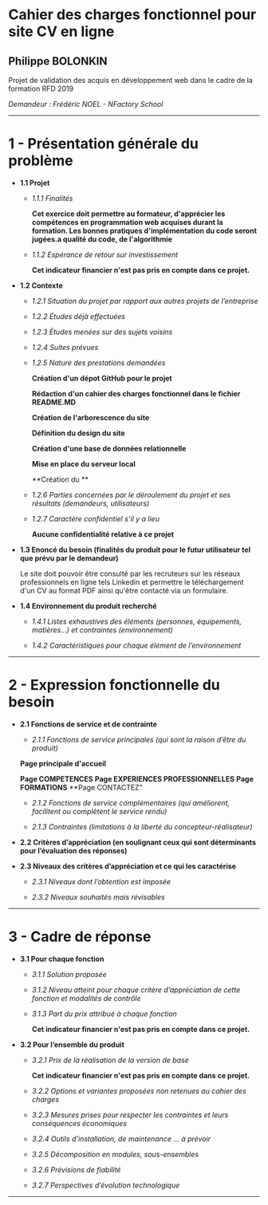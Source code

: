 # Cahier des charges fonctionnel pour site CV en ligne #
## Philippe BOLONKIN
Projet de validation des acquis en développement web dans le cadre de la formation RFD 2019

*Demandeur : Frédéric NOEL - NFactory School*

***
# 1 - Présentation générale du problème

 - **1.1 Projet**
 
   - *1.1.1 Finalités*
   
     **Cet exercice doit permettre au formateur, d'apprécier les compétences en programmation web acquises durant la formation. Les bonnes pratiques d'implémentation du code seront jugées.a qualité du code, de l'algorithmie** 

   - *1.1.2 Espérance de retour sur investissement*
     
     **Cet indicateur financier n'est pas pris en compte dans ce projet.**  
     
 - **1.2 Contexte** 
 
   - *1.2.1 Situation du projet par rapport aux autres projets de l’entreprise* 
   
   - *1.2.2 Études déjà effectuées*
       
   - *1.2.3 Études menées sur des sujets voisins* 
   
   - *1.2.4 Suites prévues* 
   
   - *1.2.5 Nature des prestations demandées*
     
     **Création d'un dépot GitHub pour le projet**
     
     **Rédaction d'un cahier des charges fonctionnel dans le fichier README.MD**
     
     **Création de l'arborescence du site**
     
     **Définition du design du site**
     
     **Création d'une base de données relationnelle**
     
     **Mise en place du serveur local**

     **Création du **
     

   - *1.2.6 Parties concernées par le déroulement du projet et ses résultats (demandeurs, utilisateurs)* 
   
   - *1.2.7 Caractère confidentiel s’il y a lieu* 
     
     **Aucune confidentialité relative à ce projet**
    
 - **1.3 Enoncé du besoin (finalités du produit pour le futur utilisateur tel que prévu par le demandeur)**
 
     Le site doit pouvoir être consulté par les recruteurs sur les réseaux professionnels en ligne tels Linkedin et permettre le téléchargement d'un CV au format PDF ainsi qu'être contacté via un formulaire.   
 
 - **1.4 Environnement du produit recherché** 
 
   - *1.4.1 Listes exhaustives des éléments (personnes, équipements, matières…) et contraintes (environnement)*
   
   - *1.4.2 Caractéristiques pour chaque élément de l’environnement* 
 
***
# 2 - Expression fonctionnelle du besoin 

 - **2.1 Fonctions de service et de contrainte**

   - *2.1.1 Fonctions de service principales (qui sont la raison d’être du produit)*
   
   **Page principale d'accueil**
   
   **Page COMPETENCES**
   **Page EXPERIENCES PROFESSIONNELLES**
   **Page FORMATIONS**
   **Page CONTACTEZ"
   
   - *2.1.2 Fonctions de service complémentaires (qui améliorent, facilitent ou complètent le service rendu)*
   
   - *2.1.3 Contraintes (limitations à la liberté du concepteur-réalisateur)*
   
 - **2.2 Critères d’appréciation (en soulignant ceux qui sont déterminants pour l’évaluation des réponses)** 
 
 - **2.3 Niveaux des critères d’appréciation et ce qui les caractérise**
 
   - *2.3.1 Niveaux dont l’obtention est imposée* 
   
   - *2.3.2 Niveaux souhaités mais révisables* 
 
***
# 3 - Cadre de réponse

 - **3.1 Pour chaque fonction**
 
   - *3.1.1 Solution proposée* 
   
   - *3.1.2 Niveau atteint pour chaque critère d’appréciation de cette fonction et modalités de contrôle* 
   
   - *3.1.3 Part du prix attribué à chaque fonction* 
   
     **Cet indicateur financier n'est pas pris en compte dans ce projet.**  
   
 - **3.2 Pour l’ensemble du produit**
 
   - *3.2.1 Prix de la réalisation de la version de base*
   
     **Cet indicateur financier n'est pas pris en compte dans ce projet.**  
   
   - *3.2.2 Options et variantes proposées non retenues au cahier des charges* 
   
   - *3.2.3 Mesures prises pour respecter les contraintes et leurs conséquences économiques* 
   
   - *3.2.4 Outils d’installation, de maintenance … à prévoir* 
   
   - *3.2.5 Décomposition en modules, sous-ensembles* 
   
   - *3.2.6 Prévisions de fiabilité* 
   
   - *3.2.7 Perspectives d’évolution technologique*
   
***
